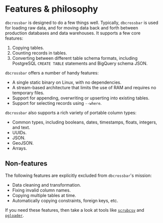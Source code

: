 # Features & philosophy

`dbcrossbar` is designed to do a few things well. Typically, `dbcrossbar` is used for loading raw data, and for moving data back and forth between production databases and data warehouses. It supports a few core features:

1. Copying tables.
2. Counting records in tables.
3. Converting between different table schema formats, including PostgreSQL `CREATE TABLE` statements and BigQuery schema JSON.

`dbcrossbar` offers a number of handy features:

- A single static binary on Linux, with no dependencies.
- A stream-based architecture that limits the use of RAM and requires no temporary files.
- Support for appending, overwriting or upserting into existing tables.
- Support for selecting records using `--where`.

`dbcrossbar` also supports a rich variety of portable column types:

- Common types, including booleans, dates, timestamps, floats, integers, and text.
- UUIDs.
- JSON.
- GeoJSON.
- Arrays.

## Non-features

The following features are explicitly excluded from `dbcrossbar`'s mission:

- Data cleaning and transformation.
- Fixing invalid column names.
- Copying multiple tables at time.
- Automatically copying constraints, foreign keys, etc.

If you need these features, then take a look at tools like [`scrubcsv`](https://github.com/faradayio/scrubcsv) and [`pgloader`](https://pgloader.io/).
